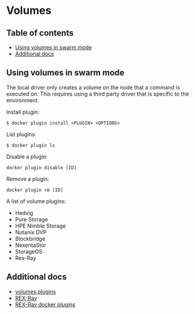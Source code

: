 # Volumes

## Table of contents
* [Using volumes in swarm mode](#using-volumes-in-swarm-mode)
* [Additional docs](#additional-docs)

## Using volumes in swarm mode
The local driver only creates a volume on the node that a command is executed on.
This requires using a third party driver that is specific to the environment.

Install plugin:
```
$ docker plugin install <PLUGIN> <OPTIONS>
```
List plugins:
```
$ docker plugin ls
```
Disable a plugin:
```
docker plugin disable [ID]
```
Remove a plugin:
```
docker plugin rm [ID]
```

A list of volume plugins:
* Hedvig
* Pure Storage
* HPE Nimble Storage
* Nutanix DVP
* Blockbridge
* NexentaStor
* StorageOS
* Rex-Ray

## Additional docs
* [volumes plugins](https://hub.docker.com/search/?q=volume%20plugins&type=plugin&category=volume)
* [REX-Ray](https://rexray.io/)
* [REX-Ray docker plugins](https://rexray.readthedocs.io/en/stable/user-guide/schedulers/docker/plug-ins/)